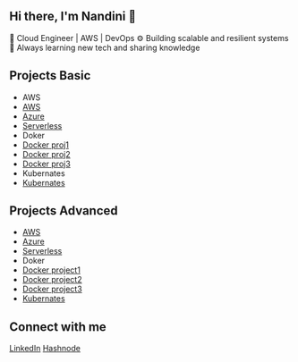 ## Hi there, I'm Nandini 👋

🚀 Cloud Engineer | AWS | DevOps 
⚙️ Building scalable and resilient systems  
🌱 Always learning new tech and sharing knowledge  

## Projects  Basic
- AWS
- [AWS](https://github.com//)
- [Azure](https://github.com//)
- [Serverless](https://github.com/NandiniDuggineni/NandiniDuggineni-Serverless-Image-Upload-and-Resizer-using-AWS-S3-Lambda-Event-Triggers)
- Doker
- [Docker proj1](https://github.com/NandiniDuggineni/Building-a-Full-Stack-App-with-React-Flask-and-PostgreSQL-Using-Docker-Compose)
- [Docker proj2](https://github.com/NandiniDuggineni/Deploy-a-Flask-Web-App-Behind-an-Nginx-Reverse-Proxy-Using-Docker)
- [Docker proj3](https://github.com/NandiniDuggineni/Deploy-a-Flask-Web-App-Behind-an-Nginx-Reverse-Proxy-Using-Docker)
- Kubernates
- [Kubernates](https://github.com/)  

## Projects Advanced
- [AWS](https://github.com/NandiniDuggineni/Building-a-3-Tier-Web-App-with-Full-Observability-using-AWS-New-Relic)
- [Azure](https://github.com//)
- [Serverless](https://github.com/NandiniDuggineni/NandiniDuggineni-Serverless-Image-Upload-and-Resizer-using-AWS-S3-Lambda-Event-Triggers)
- Doker
- [Docker project1](https://github.com/NandiniDuggineni/Building-a-Full-Stack-App-with-React-Flask-and-PostgreSQL-Using-Docker-Compose)
- [Docker project2](https://github.com/NandiniDuggineni/Deploy-a-Flask-Web-App-Behind-an-Nginx-Reverse-Proxy-Using-Docker)
- [Docker project3](https://github.com/NandiniDuggineni/Deploy-a-Flask-Web-App-Behind-an-Nginx-Reverse-Proxy-Using-Docker)
- [Kubernates](https://github.com/) 

## Connect with me  
[LinkedIn](https://linkedin.com/in/) 
[Hashnode](https://nandiniduggineni.hashnode.dev/)

